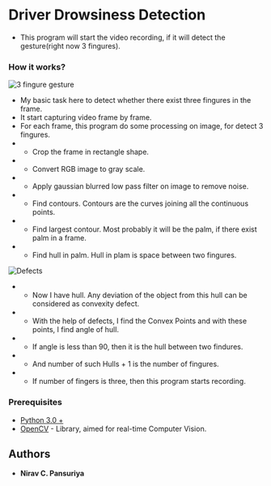 # Driver Drowsiness Detection

- This program will start the video recording, if it will detect the gesture(right now 3 fingures).


### How it works?

![3 fingure gesture]("3-fingures.jpg?raw=true "Three Fingure Gesture")

- My basic task here to detect whether there exist three fingures in the frame.
- It start capturing video frame by frame.
- For each frame, this program do some processing on image, for detect 3 fingures.
- - Crop the frame in rectangle shape.
- - Convert RGB image to gray scale.
- - Apply gaussian blurred low pass filter on image to remove noise.
- - Find contours. Contours are the curves joining all the continuous points. 
- - Find largest contour. Most probably it will be the palm, if there exist palm in a frame.
- - Find hull in palm. Hull in plam is space between two fingures.

![Defects]("defects.jpg?raw=true "Defects")

- - Now I have hull. Any deviation of the object from this hull can be considered as convexity defect.
- - With the help of defects, I find the Convex Points and with these points, I find angle of hull.
- - If angle is less than 90, then it is the hull between two findures.
- - And number of such Hulls + 1 is the number of fingures.
- - If number of fingers is three, then this program starts recording.



### Prerequisites

- [Python 3.0 +](https://www.python.org/downloads/)
- [OpenCV](https://opencv.org/) - Library, aimed for real-time Computer Vision.


## Authors

* **Nirav C. Pansuriya** 


